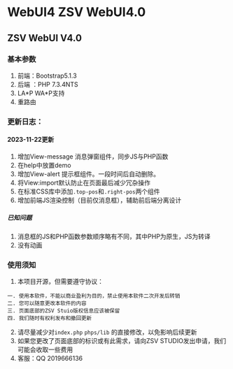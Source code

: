 # WebUI4 ZSV WebUI4.0

## ZSV WebUI V4.0

### 基本参数
1. 前端：Bootstrap5.1.3
2. 后端 ：PHP 7.3.4NTS
3. LA\*P WA\*P支持
4. 重路由

### 更新日志：
#### 2023-11-22更新
1. 增加View-message 消息弹窗组件，同步JS与PHP函数
2. 在help中放置demo
3. 增加View-alert 提示框组件。一段时间后自动删除。
4. 将View:import默认防止在页面最后减少冗杂操作
5. 在标准CSS库中添加`.top-pos`和`.right-pos`两个组件
6. 增加前端JS渲染控制（目前仅消息框），辅助前后端分离设计
##### 已知问题
1. 消息框的JS和PHP函数参数顺序略有不同，其中PHP为原生，JS为转译
2. 没有动画
### 使用须知
1. 本项目开源，但需要遵守协议：
```
一. 使用本软件，不能以商业盈利为目的，禁止使用本软件二次开发后转销
二. 您可以随意更改本软件的内容
三. 页面底部的ZSV Stuio版权信息应该被保留
四. 我们随时有权利发布和撤回更新
```
2. 请尽量减少对`index.php` `phps/lib` 的直接修改，以免影响后续更新
3. 如果您更改了页面底部的标识或有此需求，请向ZSV STUDIO发出申请，我们可能会收取一些费用
4. 客服：QQ 2019666136
